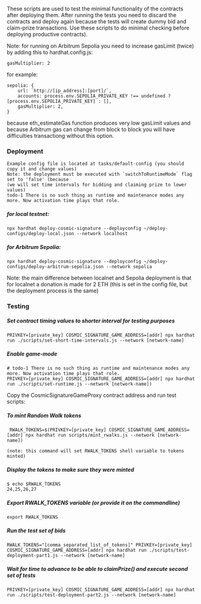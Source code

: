 These scripts are used to test the minimal functionality of the contracts after deploying them.
After running the tests you need to discard the contracts and deploy again because the tests will create dummy bid and claim-prize transactions. Use these scripts to do minimal checking before deploying productive contracts).

Note: for running on Arbitrum Sepolia you need to increase gasLimit (twice) by adding this to hardhat.config.js:

    gasMultiplier: 2

for example:

    sepolia: {
        url: `http://[ip_address]:[port]/`,
        accounts: process.env.SEPOLIA_PRIVATE_KEY !== undefined ? [process.env.SEPOLIA_PRIVATE_KEY] : [],
        gasMultiplier: 2,
    }

because eth_estimateGas function produces very low gasLimit values and because Arbitrum gas can change from block to block you will have difficulties transactiong without this option.

### Deployment

    Example config file is located at tasks/default-config (you should copy it and change values)
	Note: the deployment must be executed with `switchToRuntimeMode` flag set to 'false' (because
	(we will set time intervals for bidding and claiming prize to lower values)
    todo-1 There is no such thing as runtime and maintenance modes any more. Now activation time plays that role.

##### for local testnet:

    npx hardhat deploy-cosmic-signature --deployconfig ~/deploy-configs/deploy-local.json --network localhost

##### for Arbitrum Sepolia:

    npx hardhat deploy-cosmic-signature --deployconfig ~/deploy-configs/deploy-arbitrum-sepolia.json --network sepolia

Note: the main difference between localnet and Sepolia deployment is that for localnet a donation is made for 2 ETH (this is set in the config file, but the deployment process is the same)

### Testing


##### Set contract timing values to shorter interval for testing purposes

    PRIVKEY=[private_key] COSMIC_SIGNATURE_GAME_ADDRESS=[addr] npx hardhat run ./scripts/set-short-time-intervals.js --network [network-name]

##### Enable game-mode

    # todo-1 There is no such thing as runtime and maintenance modes any more. Now activation time plays that role.
    PRIVKEY=[private_key] COSMIC_SIGNATURE_GAME_ADDRESS=[addr] npx hardhat run ./scripts/set-runtime.js --network [network-name])

Copy the CosmicSignatureGameProxy contract address and run test scripts:

##### To mint Random Walk tokens

	 RWALK_TOKENS=$(PRIVKEY=[private_key] COSMIC_SIGNATURE_GAME_ADDRESS=[addr] npx hardhat run scripts/mint_rwalks.js --network [network-name])

	(note: this command will set RWALK_TOKENS shell variable to tokens minted)

##### Display the tokens to make sure they were minted

    $ echo $RWALK_TOKENS
    24,25,26,27

##### Export RWALK_TOKENS variable (or provide it on the commandline)

    export RWALK_TOKENS

##### Run the test set of bids

    RWALK_TOKENS="[comma_separated_list_of_tokens]" PRIVKEY=[private_key] COSMIC_SIGNATURE_GAME_ADDRESS=[addr] npx hardhat run ./scripts/test-deployment-part1.js --network [network-name]

##### Wait for time to advance to be able to claimPrize() and execute second set of tests

    PRIVKEY=[private_key] COSMIC_SIGNATURE_GAME_ADDRESS=[addr] npx hardhat run ./scripts/test-deployment-part2.js --network [network-name]
